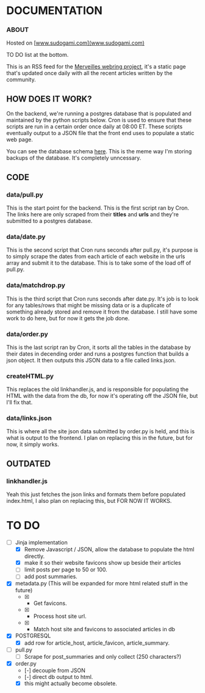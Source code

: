 # DOCUMENTATION


### ABOUT
Hosted on [www.sudogami.com](www.sudogami.com)

TO DO list at the bottom.

This is an RSS feed for the [Merveilles webring project](https://github.com/XXIIVV/Webring/), it's a static page that's updated once daily with all the recent articles written by the community.

## HOW DOES IT WORK?

On the backend, we're running a postgres database that is populated and maintained by the python scripts below. Cron is used to ensure that these scripts are run in a certain order once daily at 08:00 ET. These scripts eventually output to a JSON file that the front end uses to populate a static web page.

You can see the database schema [here](https://github.com/LiminalCrab/fucking-bulletproof). This is the meme way I'm storing backups of the database. It's completely unncessary.

## CODE

### data/pull.py

This is the start point for the backend. This is the first script ran by Cron. The links here are only scraped from their **titles** and **urls** and they're submitted to a postgres database.

### data/date.py 
This is the second script that Cron runs seconds after pull.py,
it's purpose is to simply scrape the dates from each article of each website in the urls array and submit it to the database. This is to take some of the load off of pull.py. 

### data/matchdrop.py 
This is the third script that Cron runs seconds after date.py. 
It's job is to look for any tables/rows that might be missing data or is a duplicate of something already stored and remove it from the database. I still have some work to do here, but for now it gets the job done.

### data/order.py 

This is the last script ran by Cron, it sorts all the tables in the database by their dates in decending order and runs a postgres function that builds a json object. It then outputs this JSON data to a file called links.json. 

### createHTML.py 

This replaces the old linkhandler.js, and is responsible for populating the HTML with the data from the db, for now it's operating off the JSON file, but I'll fix that.

### data/links.json

This is where all the site json data submitted by order.py is held, and this is what is output to the frontend. I plan on replacing this in the future, but for now, it simply works.

## OUTDATED

### linkhandler.js 

Yeah this just fetches the json links and formats them before populated index.html, I also plan on replacing this, but FOR NOW IT WORKS. 


# TO DO

- [ ] Jinja implementation
    - [X] Remove Javascript / JSON, allow the database to populate the html directly.
    - [X] make it so their website favicons show up beside their articles
    - [ ] limit posts per page to 50 or 100.
    - [ ] add post summaries. 
- [X] metadata.py (This will be expanded for more html related stuff in the future)
    - [X] - Get favicons.
    - [X] - Process host site url.
    - [X] - Match host site and favicons to associated articles in db
- [X] POSTGRESQL
    - [X] add row for article_host, article_favicon, article_summary.
- [ ] pull.py
    - [ ] Scrape for post_summaries and only collect (250 characters?)
- [X] order.py
    - [-] decouple from JSON
    - [-] direct db output to html.
    - [X] this might actually become obsolete.
